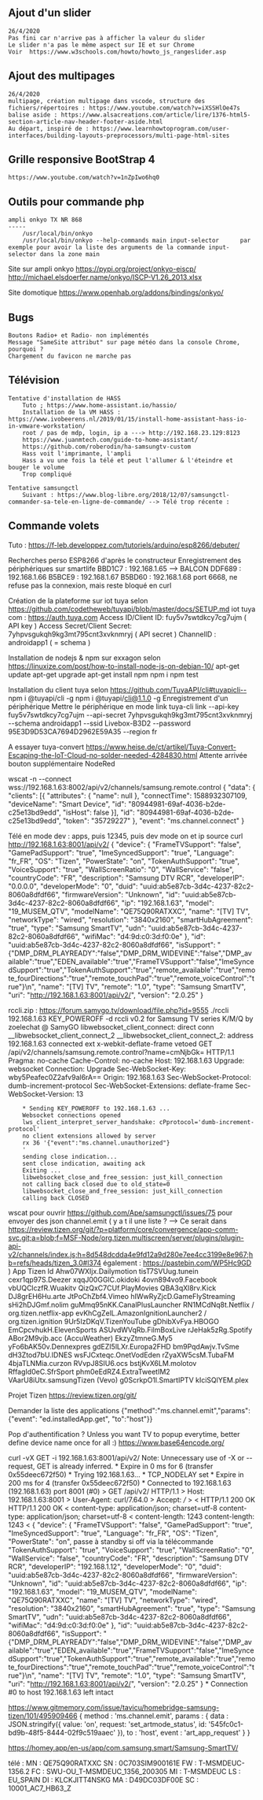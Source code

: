 Ajout d'un slider
-----------------
	26/4/2020
	Pas fini car n'arrive pas à afficher la valeur du slider
	Le slider n'a pas le même aspect sur IE et sur Chrome 
	Voir  https://www.w3schools.com/howto/howto_js_rangeslider.asp


Ajout des multipages
--------------------
	26/4/2020
	multipage, création multipage dans vscode, structure des fichiers/répertoires : https://www.youtube.com/watch?v=iXSSHlOe47s
	balise aside : https://www.alsacreations.com/article/lire/1376-html5-section-article-nav-header-footer-aside.html
	Au départ, inspiré de : https://www.learnhowtoprogram.com/user-interfaces/building-layouts-preprocessors/multi-page-html-sites

Grille responsive BootStrap 4
-----------------------------
	https://www.youtube.com/watch?v=1nZpIwo6hq0

Outils pour commande php
------------------------
	ampli onkyo TX NR 868
	-----
		/usr/local/bin/onkyo
		/usr/local/bin/onkyo --help-commands main input-selector      par exemple pour avoir la liste des arguments de la commande input-selector dans la zone main

Site sur ampli onkyo
	https://pypi.org/project/onkyo-eiscp/
	http://michael.elsdoerfer.name/onkyo/ISCP-V1.26_2013.xlsx

Site domotique
	https://www.openhab.org/addons/bindings/onkyo/

Bugs
----
	Boutons Radio+ et Radio- non implémentés
	Message "SameSite attribut" sur page météo dans la console Chrome, pourquoi ?
	Chargement du favicon ne marche pas

Télévision
----------
	Tentative d'installation de HASS
		Tuto ; https://www.home-assistant.io/hassio/
		Installation de la VM HASS : https://www.ivobeerens.nl/2019/01/15/install-home-assistant-hass-io-in-vmware-workstation/
		root / pas de mdp, login, ip a ---> http://192.168.23.129:8123
		https://www.juanmtech.com/guide-to-home-assistant/
		https://github.com/roberodin/ha-samsungtv-custom
		Hass voit l'imprimante, l'ampli
		Hass a vu une fois la télé et peut l'allumer & l'éteindre et bouger le volume
		Trop compliqué

	Tentative samsungctl
		Suivant : https://www.blog-libre.org/2018/12/07/samsungctl-commander-sa-tele-en-ligne-de-commande/ --> Télé trop récente : 



Commande volets
---------------
Tuto : https://f-leb.developpez.com/tutoriels/arduino/esp8266/debuter/

Recherches perso
	ESP8266 d'après le constructeur
	Enregistrement des périphériques sur smartlife
	BBD1C7 : 192.168.1.65 --> BALCON
	DDF689 : 192.168.1.66
	B5BCE9 : 192.168.1.67
	B5BD60 : 192.168.1.68
	port 6668, ne refuse pas la connexion, mais reste bloqué en curl

Création de la plateforme sur iot tuya selon https://github.com/codetheweb/tuyapi/blob/master/docs/SETUP.md
	iot tuya com : https://auth.tuya.com
	Access ID/Client ID: fuy5v7swtdkcy7cg7ujm    ( API key ) 
	Access Secret/Client Secret: 7yhpvsgukqh9kg3mt795cnt3xvknmryj     ( API secret )
	ChannelID : androidapp1   ( = schema )

Installation de nodejs & npm sur exxagon selon https://linuxize.com/post/how-to-install-node-js-on-debian-10/ 
	apt-get update
	apt-get upgrade
	apt-get install npm
	npm i
	npm test

Installation du client tuya selon https://github.com/TuyaAPI/cli#tuyapicli--
	npm i @tuyapi/cli -g
	npm i @tuyapi/cli@1.1.0 -g
	Enregistrement d'un périphérique
		Mettre le périphérique en mode link 
		tuya-cli link --api-key fuy5v7swtdkcy7cg7ujm --api-secret 7yhpvsgukqh9kg3mt795cnt3xvknmryj --schema androidapp1 --ssid Livebox-B3D2 --password 95E3D9D53CA7694D2962E59A35 --region fr

A essayer
	tuya-convert
		https://www.heise.de/ct/artikel/Tuya-Convert-Escaping-the-IoT-Cloud-no-solder-needed-4284830.html
		Attente arrivée bouton supplémentaire
	NodeRed

wscat -n --connect wss://192.168.1.63:8002/api/v2/channels/samsung.remote.control
{
	"data": {
		"clients": [{
			"attributes": {
				"name": null
			},
			"connectTime": 1588932307109,
			"deviceName": "Smart Device",
			"id": "80944981-69af-4036-b2de-c25e13bd9edd",
			"isHost": false
		}],
		"id": "80944981-69af-4036-b2de-c25e13bd9edd",
		"token": "35729227"
	},
	"event": "ms.channel.connect"
}

Télé en mode dev : apps, puis 12345, puis dev mode on et ip source
curl http://192.168.1.63:8001/api/v2/
{
	"device": {
		"FrameTVSupport": "false",
		"GamePadSupport": "true",
		"ImeSyncedSupport": "true",
		"Language": "fr_FR",
		"OS": "Tizen",
		"PowerState": "on",
		"TokenAuthSupport": "true",
		"VoiceSupport": "true",
		"WallScreenRatio": "0",
		"WallService": "false",
		"countryCode": "FR",
		"description": "Samsung DTV RCR",
		"developerIP": "0.0.0.0",
		"developerMode": "0",
		"duid": "uuid:ab5e87cb-3d4c-4237-82c2-8060a8dfdf66",
		"firmwareVersion": "Unknown",
		"id": "uuid:ab5e87cb-3d4c-4237-82c2-8060a8dfdf66",
		"ip": "192.168.1.63",
		"model": "19_MUSEM_QTV",
		"modelName": "QE75Q90RATXXC",
		"name": "[TV] TV",
		"networkType": "wired",
		"resolution": "3840x2160",
		"smartHubAgreement": "true",
		"type": "Samsung SmartTV",
		"udn": "uuid:ab5e87cb-3d4c-4237-82c2-8060a8dfdf66",
		"wifiMac": "d4:9d:c0:3d:f0:0e"
	},
	"id": "uuid:ab5e87cb-3d4c-4237-82c2-8060a8dfdf66",
	"isSupport": "{\"DMP_DRM_PLAYREADY\":\"false\",\"DMP_DRM_WIDEVINE\":\"false\",\"DMP_available\":\"true\",\"EDEN_available\":\"true\",\"FrameTVSupport\":\"false\",\"ImeSyncedSupport\":\"true\",\"TokenAuthSupport\":\"true\",\"remote_available\":\"true\",\"remote_fourDirections\":\"true\",\"remote_touchPad\":\"true\",\"remote_voiceControl\":\"true\"}\n",
	"name": "[TV] TV",
	"remote": "1.0",
	"type": "Samsung SmartTV",
	"uri": "http://192.168.1.63:8001/api/v2/",
	"version": "2.0.25"
}

rccli.zip : https://forum.samygo.tv/download/file.php?id=9555
	./rccli  192.168.1.63 KEY_POWEROFF -d
		rccli v0.2 for Samsung TV series K/M/Q by zoelechat @ SamyGO
		libwebsocket_client_connect: direct conn
		__libwebsocket_client_connect_2
		__libwebsocket_client_connect_2: address 192.168.1.63
		connected
		ext x-webkit-deflate-frame vetoed
		GET /api/v2/channels/samsung.remote.control?name=cmNjbGk= HTTP/1.1
		Pragma: no-cache
		Cache-Control: no-cache
		Host: 192.168.1.63
		Upgrade: websocket
		Connection: Upgrade
		Sec-WebSocket-Key: wby5Peafec0Z2afv9al6rA==
		Origin: 192.168.1.63
		Sec-WebSocket-Protocol: dumb-increment-protocol
		Sec-WebSocket-Extensions: deflate-frame
		Sec-WebSocket-Version: 13


		* Sending KEY_POWEROFF to 192.168.1.63 ...
		Websocket connections opened
		lws_client_interpret_server_handshake: cPprotocol='dumb-increment-protocol'
		no client extensions allowed by server
		rx 36 '{"event":"ms.channel.unauthorized"}
		'
		sending close indication...
		sent close indication, awaiting ack
		Exiting ...
		libwebsocket_close_and_free_session: just_kill_connection
		not calling back closed due to old_state=0
		libwebsocket_close_and_free_session: just_kill_connection
		calling back CLOSED


wscat pour ouvrir
	https://github.com/Ape/samsungctl/issues/75 pour envoyer des json channel.emit ( y a t il une liste ?   --> Ce serait dans https://review.tizen.org/git/?p=platform/core/convergence/app-comm-svc.git;a=blob;f=MSF-Node/org.tizen.multiscreen/server/plugins/plugin-api-v2/channels/index.js;h=8d548dcdda4e9fd12a9d280e7ee4cc3199e8e967;hb=refs/heads/tizen_3.0#l374 
	également : https://pastebin.com/WP5Hc9GD )
			App Tizen Id
			Ahw07WXIjx.Dailymotion
				tisT7SVUug.tunein
				cexr1qp97S.Deezer
				xqqJ00GGlC.okidoki
				4ovn894vo9.Facebook
				vbUQClczfR.Wuakitv
				QizQxC7CUf.PlayMovies
				QBA3qXl8rv.Kick
				DJ8grEH6Hu.arte
				JtPoChZbf4.Vimeo
				hIWwRyZjcD.GameFlyStreaming
				sHi2hDJGmf.nolim
				guMmq95nKK.CanalPlusLauncher
				RN1MCdNq8t.Netflix / org.tizen.netflix-app
				evKhCgZelL.AmazonIgnitionLauncher2 / org.tizen.ignition
				9Ur5IzDKqV.TizenYouTube
				gDhibXvFya.HBOGO
				EmCpcvhukH.ElevenSports
				ASUvdWVqRb.FilmBoxLive
				rJeHak5zRg.Spotify
				ABor2M9vjb.acc   (AccuWeather)
				EkzyZtmneG.My5
				yFo6bAK50v.Dennexpres
				gdEZI5lLXr.Europa2FHD
				bm9PqdAwjv.TvSme
				dH3Ztod7bU.IDNES
				wsFJCxteqc.OnetVodEden
				rZyaXW5csM.TubaFM
				4bjaTLNMia.curzon
				RVvpJ8SIU6.ocs
				bstjKvX6LM.molotov
				RffagId0eC.SfrSport
				phm0eEdRZ4.ExtraTweetIM2
				VAarU8iUtx.samsungTizen   (Vevo)
				g0ScrkpO1l.SmartIPTV
				kIciSQlYEM.plex

Projet Tizen
	https://review.tizen.org/git/

Demander la liste des applications
	{"method":"ms.channel.emit","params":{"event": "ed.installedApp.get", "to":"host"}}

Pop d'authentification ?
	Unless you want TV to popup everytime, better define device name once for all :) https://www.base64encode.org/

 curl -vX GET -i 192.168.1.63:8001/api/v2/
		Note: Unnecessary use of -X or --request, GET is already inferred.
		* Expire in 0 ms for 6 (transfer 0x55deec672f50)
		*   Trying 192.168.1.63...
		* TCP_NODELAY set
		* Expire in 200 ms for 4 (transfer 0x55deec672f50)
		* Connected to 192.168.1.63 (192.168.1.63) port 8001 (#0)
		> GET /api/v2/ HTTP/1.1
		> Host: 192.168.1.63:8001
		> User-Agent: curl/7.64.0
		> Accept: */*
		>
		< HTTP/1.1 200 OK
		HTTP/1.1 200 OK
		< content-type: application/json; charset=utf-8
		content-type: application/json; charset=utf-8
		< content-length: 1243
		content-length: 1243
		<
		{
			"device": {
				"FrameTVSupport": "false",
				"GamePadSupport": "true",
				"ImeSyncedSupport": "true",
				"Language": "fr_FR",
				"OS": "Tizen",
				"PowerState": "on",												passe à standby si off via la télécommande
				"TokenAuthSupport": "true",
				"VoiceSupport": "true",
				"WallScreenRatio": "0",
				"WallService": "false",
				"countryCode": "FR",
				"description": "Samsung DTV RCR",
				"developerIP": "192.168.1.12",
				"developerMode": "0",
				"duid": "uuid:ab5e87cb-3d4c-4237-82c2-8060a8dfdf66",
				"firmwareVersion": "Unknown",
				"id": "uuid:ab5e87cb-3d4c-4237-82c2-8060a8dfdf66",
				"ip": "192.168.1.63",
				"model": "19_MUSEM_QTV",
				"modelName": "QE75Q90RATXXC",
				"name": "[TV] TV",
				"networkType": "wired",
				"resolution": "3840x2160",
				"smartHubAgreement": "true",
				"type": "Samsung SmartTV",
				"udn": "uuid:ab5e87cb-3d4c-4237-82c2-8060a8dfdf66",
				"wifiMac": "d4:9d:c0:3d:f0:0e"
			},
			"id": "uuid:ab5e87cb-3d4c-4237-82c2-8060a8dfdf66",
			"isSupport": "{\"DMP_DRM_PLAYREADY\":\"false\",\"DMP_DRM_WIDEVINE\":\"false\",\"DMP_available\":\"true\",\"EDEN_available\":\"true\",\"FrameTVSupport\":\"false\",\"ImeSyncedSupport\":\"true\",\"TokenAuthSupport\":\"true\",\"remote_available\":\"true\",\"remote_fourDirections\":\"true\",\"remote_touchPad\":\"true\",\"remote_voiceControl\":\"true\"}\n",
			"name": "[TV] TV",
			"remote": "1.0",
			"type": "Samsung SmartTV",
			"uri": "http://192.168.1.63:8001/api/v2/",
			"version": "2.0.25"
		}
		* Connection #0 to host 192.168.1.63 left intact


https://www.gitmemory.com/issue/tavicu/homebridge-samsung-tizen/101/495909466
	{
		method : 'ms.channel.emit',
		params : {
			data  : JSON.stringify({
				value: 'on',
				request: 'set_artmode_status',
				id: '545fc0c1-bd9b-48f5-8444-02f9c519aaec'
			}),
			to    : 'host',
			event : 'art_app_request'
		}
	}

https://homey.app/en-us/app/com.samsung.smart/Samsung-SmartTV/

télé : 
	MN : QE75Q90RATXXC
	SN : 0C703SIM900161E
	FW : T-MSMDEUC-1356.2
	FC : SWU-OU_T-MSMDEUC_1356_200305
	MI : T-MSMDEUC
	LS : EU_SPAIN
	DI : KLCKJITT4NSKG
	MA : D49DC03DF00E
	SC : 10001_AC7_HB63_Z 

